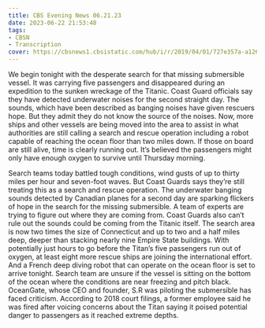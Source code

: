 ```yaml
---
title: CBS Evening News 06.21.23
date: 2023-06-22 21:53:48
tags:
- CBSN
- Transcription
cover: https://cbsnews1.cbsistatic.com/hub/i/r/2019/04/01/727e357a-a126-4138-a2c5-4d3222669d57/thumbnail/640x360/3ff2761028dc5c65cc4f07acd54bcd5c/cbsn2-logo-1920x1080.jpg
---
```

We begin tonight with the desperate search for that missing submersible vessel. It was carrying five passengers and disappeared during an expedition to the sunken wreckage of the Titanic. Coast Guard officials say they have detected underwater noises for the second straight day. The sounds, which have been described as banging noises have given rescuers hope. But they admit they do not know the source of the noises. Now, more ships and other vessels are being moved into the area to assist in what authorities are still calling a search and rescue operation including a robot capable of reaching the ocean floor than two miles down. If those on board are still alive, time is clearly running out. It’s believed the passengers 	might only have enough oxygen to survive until Thursday morning. 

Search teams today battled tough conditions, wind gusts of up to thirty miles per hour and seven-foot waves. But Coast Guards says they’re still treating this as a search and rescue operation. The underwater banging sounds detected by Canadian planes for a second day are sparking flickers of hope in the search for the missing submersible. A team of experts are trying to figure out where they are coming from. Coast Guards also can’t rule out the sounds could be coming from the Titanic itself. The search area is now two times the size of Connecticut and up to two and a half miles deep, deeper than stacking nearly nine Empire State buildings. With potentially just hours to go before the Titan’s five passengers run out of oxygen, at least eight more rescue ships are joining the international effort. And a French deep diving robot that can operate on the ocean floor is set to arrive tonight. Search team are unsure if the vessel is sitting on the bottom of the ocean where the conditions are near freezing and pitch black. OceanGate, whose CEO and founder, S.R was piloting the submersible has faced criticism. According to 2018 court filings, a former employee said he was fired after voicing concerns about the Titan saying it poised potential danger to passengers as it reached extreme depths. 

